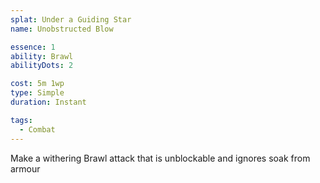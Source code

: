 ```yaml
---
splat: Under a Guiding Star
name: Unobstructed Blow

essence: 1
ability: Brawl
abilityDots: 2

cost: 5m 1wp
type: Simple
duration: Instant

tags:
  - Combat
---
```


Make a withering Brawl attack that is unblockable and ignores soak from armour
